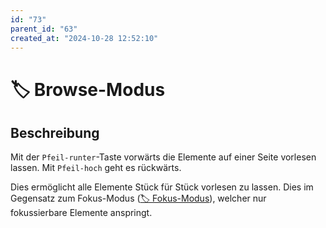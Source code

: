 ```yaml
---
id: "73"
parent_id: "63"
created_at: "2024-10-28 12:52:10"
---
```


# 🏷️ Browse-Modus

## Beschreibung

Mit der `Pfeil-runter`-Taste vorwärts die Elemente auf einer Seite vorlesen lassen. Mit `Pfeil-hoch` geht es rückwärts.

Dies ermöglicht alle Elemente Stück für Stück vorlesen zu lassen. Dies im Gegensatz zum Fokus-Modus ([🏷️ Fokus-Modus](/de/tags/werkzeuge/screenreader/desktop-screenreader/fokus-modus)), welcher nur fokussierbare Elemente anspringt.